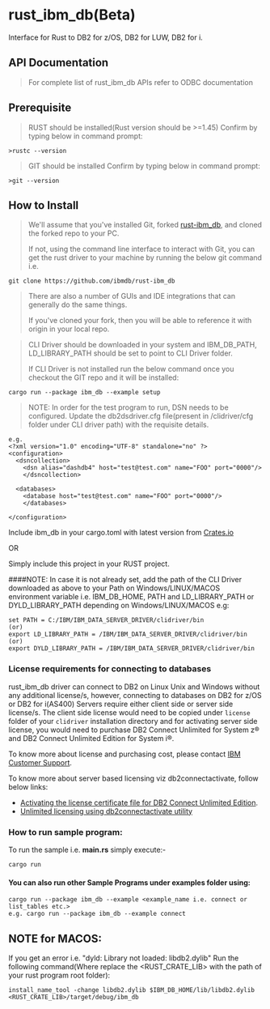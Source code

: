 # rust_ibm_db(Beta)

Interface for Rust to DB2 for z/OS, DB2 for LUW, DB2 for i.

## API Documentation

> For complete list of rust_ibm_db APIs refer to ODBC documentation

## Prerequisite

> RUST should be installed(Rust version should be >=1.45)
Confirm by typing below in command prompt:

```
>rustc --version

```
> GIT should be installed
Confirm by typing below in command prompt:

```
>git --version
```

## How to Install
> We'll assume that you've installed Git, forked [rust-ibm_db](https://github.com/ibmdb/rust-ibm_db.git), and cloned the forked repo to your PC.
>
> If not, using the command line interface to interact with Git,
> you can get the rust driver to your machine by running the below git command i.e.
```
git clone https://github.com/ibmdb/rust-ibm_db
```
>
> There are also a number of GUIs and IDE integrations that can generally do the same things.
>
> If you've cloned your fork, then you will be able to reference it with origin in your local repo.

> CLI Driver should be downloaded in your system and IBM_DB_PATH, LD_LIBRARY_PATH should be set to point to CLI Driver folder.
>
> If CLI Driver is not installed run the below command once you checkout the GIT repo and it will be installed:
```
cargo run --package ibm_db --example setup
```

> NOTE: In order for the test program to run, DSN needs to be configured. Update the db2dsdriver.cfg file(present in /clidriver/cfg folder under CLI driver path) with the requisite details.
```
e.g.
<?xml version="1.0" encoding="UTF-8" standalone="no" ?>
<configuration>
  <dsncollection>
	<dsn alias="dashdb4" host="test@test.com" name="FOO" port="0000"/>
	</dsncollection>

  <databases>
	<database host="test@test.com" name="FOO" port="0000"/>
	</databases>

</configuration>
```

Include ibm_db in your cargo.toml with latest version from [Crates.io](https://crates.io/crates/ibm_db)

OR 

Simply include this project in your RUST project.

####NOTE:
In case it is not already set, add the path of the CLI Driver downloaded as above to your Path on
Windows/LINUX/MACOS environment variable i.e. IBM_DB_HOME, PATH and LD_LIBRARY_PATH or DYLD_LIBRARY_PATH depending on Windows/LINUX/MACOS
e.g:
```
set PATH = C:/IBM/IBM_DATA_SERVER_DRIVER/clidriver/bin
(or)
export LD_LIBRARY_PATH = /IBM/IBM_DATA_SERVER_DRIVER/clidriver/bin
(or)
export DYLD_LIBRARY_PATH = /IBM/IBM_DATA_SERVER_DRIVER/clidriver/bin
```

### <a name="Licenserequirements"></a> License requirements for connecting to databases

rust_ibm_db driver can connect to DB2 on Linux Unix and Windows without any additional license/s, however, connecting to databases on DB2 for z/OS or DB2 for i(AS400) Servers require either client side or server side license/s. The client side license would need to be copied under `license` folder of your `clidriver` installation directory and for activating server side license, you would need to purchase DB2 Connect Unlimited for System z® and DB2 Connect Unlimited Edition for System i®.

To know more about license and purchasing cost, please contact [IBM Customer Support](http://www-05.ibm.com/support/operations/zz/en/selectcountrylang.html).

To know more about server based licensing viz db2connectactivate, follow below links:
* [Activating the license certificate file for DB2 Connect Unlimited Edition](https://www.ibm.com/developerworks/community/blogs/96960515-2ea1-4391-8170-b0515d08e4da/entry/unlimited_licensing_in_non_java_drivers_using_db2connectactivate_utlility1?lang=en).
* [Unlimited licensing using db2connectactivate utility](https://www.ibm.com/developerworks/community/blogs/96960515-2ea1-4391-8170-b0515d08e4da/entry/unlimited_licensing_in_non_java_drivers_using_db2connectactivate_utlility1?lang=en.)

### How to run sample program:

To run the sample i.e. **main.rs** simply execute:- 

```
cargo run
```
#### You can also run other Sample Programs under examples folder using:
```
cargo run --package ibm_db --example <example_name i.e. connect or list_tables etc.>
e.g. cargo run --package ibm_db --example connect
```
## NOTE for MACOS:
If you get an error i.e. "dyld: Library not loaded: libdb2.dylib"
Run the following command(Where replace the <RUST_CRATE_LIB> with the path of your rust program root folder):

```
install_name_tool -change libdb2.dylib $IBM_DB_HOME/lib/libdb2.dylib <RUST_CRATE_LIB>/target/debug/ibm_db

```